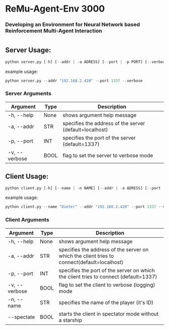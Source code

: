 # ReMu-Agent-Env 3000
### Developing an Environment for Neural Network based Reinforcement Multi-Agent Interaction
#

## Server Usage:

```python
python server.py [-h] [--addr | -a ADRESS] [--port | -p PORT] [--verbose | -v]
```
example usage:
```python
python server.py --addr "192.168.2.420" --port 1337 --verbose
```

### Server Arguments
| Argument | Type | Description|
|----------|------|------------|
| -h, --help | None| shows argument help message |
| -a, --addr | STR | specifies the address of the server (default=localhost) |
| -p, --port | INT | specifies the port of the server (default=1337) |
| -v, --verbose | BOOL | flag to set the server to verbose mode |

## Client Usage:

```python
python client.py [-h] [--name | -n NAME] [--addr | -a ADRESS] [--port | -p PORT] [--verbose | -v] |--spectate]
```
example usage:
```python
python client.py --name "Dieter" --addr "192.168.2.420" --port 1337 --verbose
```

### Client Arguments
| Argument | Type | Description|
|----------|------|------------|
| -h, --help | None| shows argument help message |
| -a, --addr | STR | specifies the address of the server on which the client tries to  connect(default=localhost) |
| -p, --port | INT | specifies the port of the server on which the client tries to connect (default=1337) |
| -v, --verbose | BOOL | flag to set the client to verbose (logging) mode |
| -n, --name | STR | specifies the name of the player (it's ID) |
| --spectate | BOOL | starts the client in spectator mode without a starship |
